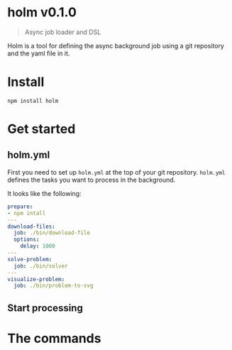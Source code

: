 # holm v0.1.0

> Async job loader and DSL

Holm is a tool for defining the async background job using a git repository and the yaml file in it.

# Install

    npm install holm

# Get started

## holm.yml

First you need to set up `holm.yml` at the top of your git repository. `holm.yml` defines the tasks you want to process in the background.

It looks like the following:

```yml
prepare:
- npm intall
---
download-files:
  job: ./bin/download-file
  options:
    delay: 1000
---
solve-problem:
  job: ./bin/solver
---
visualize-problem:
  job: ./bin/problem-to-svg
```

## Start processing


# The commands
